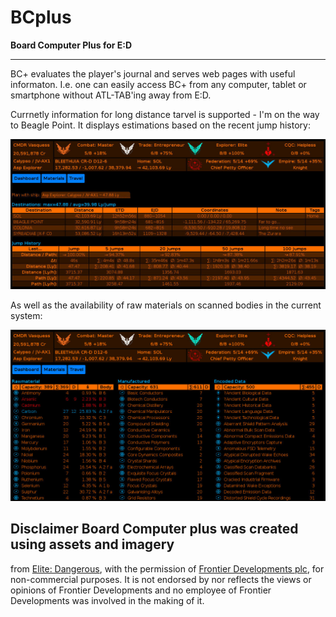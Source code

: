 # BCplus
**Board Computer Plus for E:D**

--------------------

BC+ evaluates the player's journal and serves web pages with useful
informaton. I.e. one can easily access BC+ from any computer, tablet
or smartphone without ATL-TAB'ing away from E:D.

Currnetly information for long distance tarvel is supported - I'm on
the way to Beagle Point. It displays estimations based on the recent
jump history:

![Travel Screen](doc/imgs/screen-travel.jpg?raw=true)

As well as the availability of raw materials on scanned bodies in the
current system:

![Materials Screen](doc/imgs/screen-mats.jpg?raw=true)

## Disclaimer Board Computer plus was created using assets and imagery
from [Elite: Dangerous](https://www.elitedangerous.com/), with the
permission of [Frontier Developments plc](http://frontier.co.uk/), for
non-commercial purposes. It is not endorsed by nor reflects the views
or opinions of Frontier Developments and no employee of Frontier
Developments was involved in the making of it.
